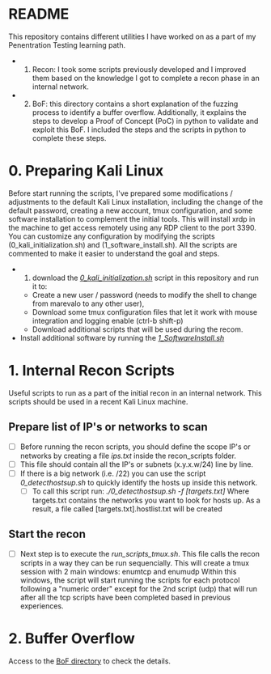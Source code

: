 # README
This repository contains different utilities I have worked on as a part of my Penentration Testing learning path.
- 1. Recon: I took some scripts previously developed and I improved them based on the knowledge I got to complete a recon phase in an internal network.
- 2. BoF: this directory contains a short explanation of the fuzzing process to identify a buffer overflow. Additionally, it explains the steps to develop a Proof of Concept (PoC) in python to validate and exploit this BoF. I included the steps and the scripts in python to complete these steps.

# 0. Preparing Kali Linux
Before start running the scripts, I've prepared some modifications / adjustments to the default Kali Linux installation, including the change of the default password, creating a new account, tmux configuration, and some software installation to complement the initial tools.
This will install xrdp in the machine to get access remotely using any RDP client to the port 3390. You can customize any configuration by modifying the scripts (0_kali_initialization.sh) and (1_software_install.sh). All the scripts are commented to make it easier to understand the goal and steps.
* 1. download the *[0_kali_initialization.sh](0_kali_initialization.sh)* script in this repository and run it to:
    * Create a new user / password (needs to modify the shell to change from marevalo to any other user), 
    * Download some tmux configuration files that let it work with mouse integration and logging enable (ctrl-b shift-p)
    * Download additional scripts that will be used during the recom.
* Install additional software by running the *[1_SoftwareInstall.sh](1_SoftwareInstall.sh)*

# 1. Internal Recon Scripts
Useful scripts to run as a part of the initial recon in an internal network. This scripts should be used in a recent Kali Linux machine.

## Prepare list of IP's or networks to scan
- [ ] Before running the recon scripts, you should define the scope IP's or networks by creating a file *ips.txt* inside the recon_scripts folder. 
- [ ] This file should contain all the IP's or subnets (x.y.x.w/24) line by line.
- [ ] If there is a big network (i.e. /22) you can use the script *0_detecthostsup.sh* to quickly identify the hosts up inside this network. 
    - [ ] To call this script run:
        *./0_detecthostsup.sh -f [targets.txt]*
        Where targets.txt contains the networks you want to look for hosts up.
        As a result, a file called [targets.txt].hostlist.txt will be created

## Start the recon
- [ ] Next step is to execute the *run_scripts_tmux.sh*. This file calls the recon scripts in a way they can be run sequencially.
    This will create a tmux session with 2 main windows: enumtcp and enumudp
    Within this windows, the script will start running the scripts for each protocol following a "numeric order" except for the 2nd script (udp) that will run after all the tcp scripts have been completed based in previous experiences.

# 2. Buffer Overflow
Access to the [BoF directory](BoF_Fuzzing) to check the details.
